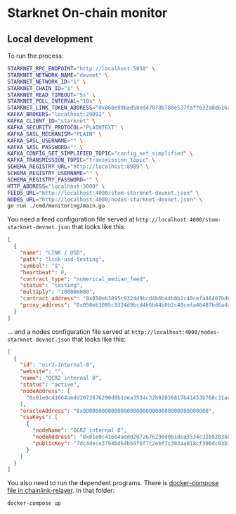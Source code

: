 # Starknet On-chain monitor

## Local development

To run the process:

```bash
STARKNET_RPC_ENDPOINT="http://localhost:5050" \
STARKNET_NETWORK_NAME="devnet" \
STARKNET_NETWORK_ID="1" \
STARKNET_CHAIN_ID="1" \
STARKNET_READ_TIMEOUT="5s" \
STARKNET_POLL_INTERVAL="10s" \
STARKNET_LINK_TOKEN_ADDRESS="0x068e99bad58ed47878b780e537faff632a8d616a25477bdebf2b30d1ff845a53" \
KAFKA_BROKERS="localhost:29092" \
KAFKA_CLIENT_ID="starknet" \
KAFKA_SECURITY_PROTOCOL="PLAINTEXT" \
KAFKA_SASL_MECHANISM="PLAIN" \
KAFKA_SASL_USERNAME="" \
KAFKA_SASL_PASSWORD="" \
KAFKA_CONFIG_SET_SIMPLIFIED_TOPIC="config_set_simplified" \
KAFKA_TRANSMISSION_TOPIC="transmission_topic" \
SCHEMA_REGISTRY_URL="http://localhost:8989" \
SCHEMA_REGISTRY_USERNAME="" \
SCHEMA_REGISTRY_PASSWORD="" \
HTTP_ADDRESS="localhost:3000" \
FEEDS_URL="http://localhost:4000/stom-starknet-devnet.json" \
NODES_URL="http://localhost:4000/nodes-starknet-devnet.json" \
go run ./cmd/monitoring/main.go
```

You need a feed configuration file served at `http://localhost:4000/stom-starknet-devnet.json` that looks like this:

```json
[
  {
    "name": "LINK / USD",
    "path": "link-usd-testing",
    "symbol": "$",
    "heartbeat": 0,
    "contract_type": "numerical_median_feed",
    "status": "testing",
    "multiply": "100000000",
    "contract_address": "0x050eb3095c9324d9bcd4b6b44b0b2c40cefa46407bd6ada154467c66581838b0",
    "proxy_address": "0x050eb3095c9324d9bcd4b6b44b0b2c40cefa46407bd6ada154467c66581838b0"
  }
]
```

... and a nodes configuration file served at `http://localhost:4000/nodes-starknet-devnet.json` that looks like this:

```json
[
  {
    "id": "ocr2-internal-0",
    "website": "",
    "name": "OCR2 internal 0",
    "status": "active",
    "nodeAddress": [
      "0x01e0c41664aedd2072676290d0b1dea3534c32b92036817b41453b768c31aa90"
    ],
    "oracleAddress": "0x0000000000000000000000000000000000000000",
    "csaKeys": [
      {
        "nodeName": "OCR2 internal 0",
        "nodeAddress": "0x01e0c41664aedd2072676290d0b1dea3534c32b92036817b41453b768c31aa90",
        "publicKey": "7dc4dece3794bd64bb9f6f7c2ebf7c303aa018cf306dc03b134349a8f1fcde97"
      }
    ]
  }
]
```

You also need to run the dependent programs. There is [docker-compose file in chainlink-relayer](https://github.com/smartcontractkit/chainlink-relay/blob/main/ops/monitoring/docker-compose.yml). In that folder:

```bash
docker-compose up
```
